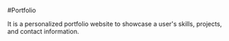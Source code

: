 #Portfolio


It is a personalized portfolio website to showcase a user's skills, projects, and contact information.
